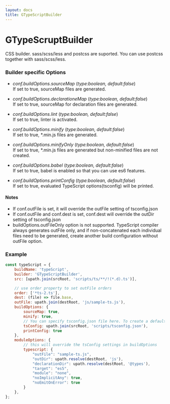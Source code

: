 ```yaml
---
layout: docs
title: GTypeScriptBuilder
---
```


# GTypeScruptBuilder
CSS builder. sass/scss/less and postcss are suported. You can use postcss together with sass/scss/less.

### Builder specific Options
  - *conf.buildOptions.sourceMap* (<i>type:boolean, default:false</i>)<br>
    If set to true, sourceMap files are generated.

  - *conf.buildOptions.declarationeMap* (<i>type:boolean, default:false</i>)<br>
    If set to true, sourceMap for declaration files are generated.

  - *conf.buildOptions.lint* (<i>type:boolean, default:false</i>)<br>
    If set to true, linter is activated.

  - *conf.buildOptions.minify* (<i>type:boolean, default:false</i>)<br>
    If set to true, *.min.js files are generated.

  - *conf.buildOptions.minifyOnly* (<i>type:boolean, default:false</i>)<br>
    If set to true, *.min.js files are generated but non-minified files are not created.

  - *conf.buildOptions.babel* (<i>type:boolean, default:false</i>)<br>
    If set to true, babel is enabled so that you can use es6 features.

  - *conf.buildOptions.printConfig* (<i>type:boolean, default:false</i>)<br>
    If set to true, evaluated TypeScript options(tsconfig) will be printed.


#### Notes
  - If conf.outFile is set, it will override the outFile setting of tsconfig.json
  - If conf.outFile and conf.dest is set, conf.dest will override the outDir setting of tsconfig.json
  - buildOptions.outFileOnly option is not supported. TypeScript compiler always generates outFile only, and if non-concatenated each individual files need to be generated, create another build configuration without outFile option.


### Example
```js
const typeScript = {
    buildName: 'typeScript',
    builder: 'GTypeScriptBuilder',
    src: [upath.join(srcRoot, 'scripts/ts/**/!(*.d).ts')],

    // use order property to set outFile orders
    order: ['*ts-2.ts'],
    dest: (file) => file.base,
    outFile: upath.join(destRoot, 'js/sample-ts.js'),
    buildOptions: {
        sourceMap: true,
        minify: true,
        // You can specify tsconfig.json file here. To create a default one, run 'tsc -init'
        tsConfig: upath.join(srcRoot, 'scripts/tsconfig.json'),
        printConfig: true
    },
    moduleOptions: {
        // this will override the tsConfig settings in buildOptions
        typescript: {
            "outFile": "sample-ts.js",
            "outDir": upath.resolve(destRoot, 'js'),
            "declarationDir": upath.resolve(destRoot, '@types'),
            "target": "es5",
            "module": "none",
            "noImplicitAny": true,
            "noEmitOnError": true
        }
    },
};
```
